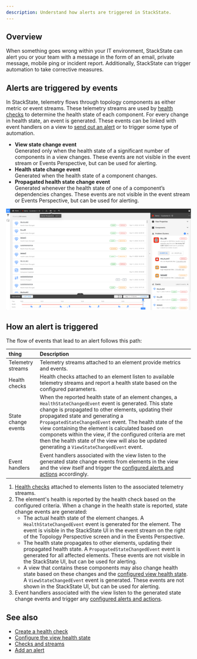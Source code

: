 ```yaml
---
description: Understand how alerts are triggered in StackState.
---
```


## Overview

When something goes wrong within your IT environment, StackState can alert you or your team with a message in the form of an email, private message, mobile ping or incident report. Additionally, StackState can trigger automation to take corrective measures.

## Alerts are triggered by events

In StackState, telemetry flows through topology components as either metric or event streams. These telemetry streams are used by [health checks](/use/health-state-and-alerts/create-a-health-check.md) to determine the health state of each component. For every change in health state, an event is generated. These events can be linked with event handlers on a view to [send out an alert](/use/health-state-and-alerts/add-an-alert.md) or to trigger some type of automation.

- **View state change event**<br />Generated only when the health state of a significant number of components in a view changes. These events are not visible in the event stream or Events Perspective, but can be used for alerting.
- **Health state change event**<br />Generated when the health state of a component changes.
- **Propagated health state change event**<br />Generated whenever the health state of one of a component’s dependencies changes. These events are not visible in the event stream or Events Perspective, but can be used for alerting.

![Health state change events in the Events Perspective](/.gitbook/assets/event-perspective.png)

## How an alert is triggered

The flow of events that lead to an alert follows this path:

| thing | Description |
|:---|:---|
| Telemetry streams | Telemetry streams attached to an element provide metrics and events.  |
| Health checks | Health checks attached to an element listen to available telemetry streams and report a health state based on the configured parameters. |
| State change events | When the reported health state of an element changes, a `HealthStateChangedEvent` event is generated. This state change is propagated to other elements, updating their propagated state and generating a `PropagatedStateChangedEvent` event. The health state of the view containing the element is calculated based on componets within the view, if the configured criteria are met then the health state of the view will also be updated generating a `ViewStateChangedEvent` event.  |
| Event handlers | Event handlers associated with the view listen to the generated state change events from elements in the view and the view itself and trigger the [configured alerts and actions](/use/health-state-and-alerts/add-an-alert.md) accordingly. | 


1. [Health checks](/use/health-state-and-alerts/create-a-health-check.md) attached to elements listen to the associated telemetry streams.
2. The element's health is reported by the health check based on the configured criteria. When a change in the health state is reported, state change events are generated:
    - The actual health state of the element changes. A `HealthStateChangedEvent` event is generated for the element. The event is visible in the StackState UI in the event stream on the right of the Topology Perspective screen and in the Events Perspective.
    - The health state propagates to other elements, updating their propagated health state. A `PropagatedStateChangedEvent` event is generated for all affected elements. These events are not visible in the StackState UI, but can be used for alerting.
    - A view that contains these components may also change health state based on these changes and the [configured view health state](/use/health-state-and-alerts/configure-view-health.md). A `ViewStateChangedEvent` event is generated. These events are not shown in the StackState UI, but can be used for alerting.
5. Event handlers associated with the view listen to the generated state change events and trigger any [configured alerts and actions](/use/health-state-and-alerts/add-an-alert.md).

## See also

- [Create a health check](/use/health-state-and-alerts/create-a-health-check.md)
- [Configure the view health state](/use/health-state-and-alerts/configure-view-health.md)
- [Checks and streams](/configure/telemetry/checks_and_streams.md)
- [Add an alert](/use/health-state-and-alerts/add-an-alert.md)
